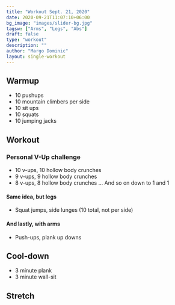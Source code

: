 ```yaml
---
title: "Workout Sept. 21, 2020"
date: 2020-09-21T11:07:10+06:00
bg_image: "images/slider-bg.jpg"
tagsw: ["Arms", "Legs", "Abs"]
draft: false
type: "workout"
description: ""
author: "Margo Dominic"
layout: single-workout
---
```


## Warmup

- 10 pushups
- 10 mountain climbers per side
- 10 sit ups
- 10 squats
- 10 jumping jacks

## Workout

### Personal V-Up challenge

- 10 v-ups, 10 hollow body crunches
- 9 v-ups, 9 hollow body crunches
- 8 v-ups, 8 hollow body crunches ...
And so on down to 1 and 1

#### Same idea, but legs

- Squat jumps, side lunges (10 total, not per side)

#### And lastly, with arms

- Push-ups, plank up downs

## Cool-down

- 3 minute plank
- 3 minute wall-sit

## Stretch